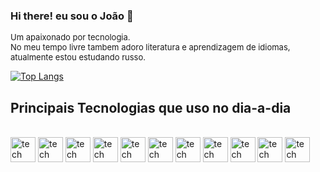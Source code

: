 ### Hi there! eu sou o João 👋
<font size="2">Um apaixonado por tecnologia.</br>
No meu tempo livre tambem adoro literatura e aprendizagem de idiomas, atualmente estou estudando russo.
</font>


[![Top Langs](https://github-readme-stats.vercel.app/api/top-langs/?username=joaops3&layout=compact)](https://github.com/joaops3/github-readme-stats)
## Principais Tecnologias que uso no dia-a-dia
<div style="display: inline_block"> </br> 
  <img align="center" alt="tech" width="40" height="40" src="https://cdn.jsdelivr.net/gh/devicons/devicon/icons/nodejs/nodejs-original.svg" />
  <img align="center" alt="tech" width="40" height="40" src="https://cdn.jsdelivr.net/gh/devicons/devicon/icons/react/react-original.svg" />    
  <img align="center" alt="tech" width="40" height="40" src="https://cdn.jsdelivr.net/gh/devicons/devicon/icons/nextjs/nextjs-original.svg" />     
  <img align="center" alt="tech" width="40" height="40" src="https://cdn.jsdelivr.net/gh/devicons/devicon/icons/nestjs/nestjs-plain.svg" />   
  <img align="center" alt="tech" width="40" height="40" src="https://cdn.jsdelivr.net/gh/devicons/devicon/icons/typescript/typescript-original.svg" />
  <img align="center" alt="tech" width="40" height="40" src="https://cdn.jsdelivr.net/gh/devicons/devicon/icons/javascript/javascript-original.svg" />   
  <img align="center" alt="tech" width="40" height="40" src="https://cdn.jsdelivr.net/gh/devicons/devicon/icons/mysql/mysql-original.svg" />      
  <img align="center" alt="tech" width="40" height="40" src="https://cdn.jsdelivr.net/gh/devicons/devicon/icons/mongodb/mongodb-original.svg" />
  <img align="center" alt="tech" width="40" height="40" src="https://cdn.jsdelivr.net/gh/devicons/devicon/icons/css3/css3-original.svg" />      
  <img align="center" alt="tech" width="40" height="40" src="https://cdn.jsdelivr.net/gh/devicons/devicon/icons/sass/sass-original.svg" />
  <img align="center" alt="tech" width="40" height="40" src="https://cdn.jsdelivr.net/gh/devicons/devicon/icons/bootstrap/bootstrap-original.svg" />
          
         
                 
</div>
